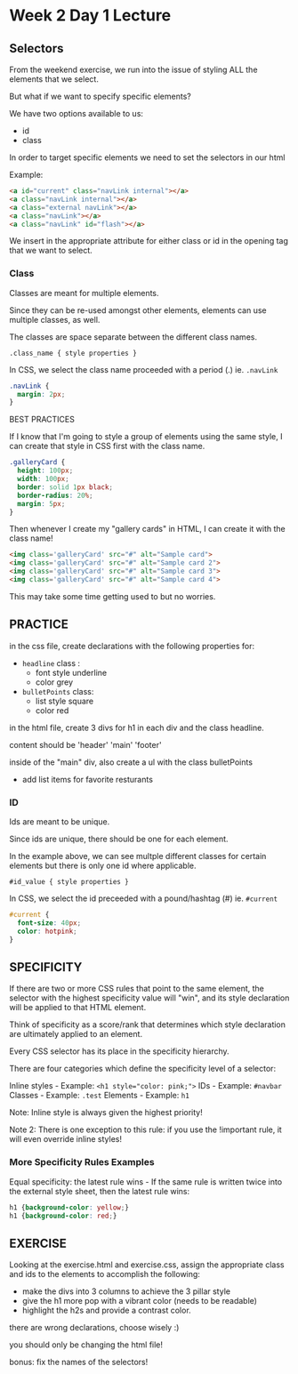 # Week 2 Day 1 Lecture

## Selectors

From the weekend exercise, we run into the issue of styling ALL the elements that we select. 

But what if we want to specify specific elements?

We have two options available to us:
- id
- class

In order to target specific elements we need to set the selectors in our html

Example:

```html
<a id="current" class="navLink internal"></a>
<a class="navLink internal"></a>
<a class="external navLink"></a>
<a class="navLink"></a>
<a class="navLink" id="flash"></a>
```

We insert in the appropriate attribute for either class or id in the opening tag that we want to select.

### Class

Classes are meant for multiple elements.

Since they can be re-used amongst other elements, elements can use multiple classes, as well.

The classes are space separate between the different class names.

`.class_name { style properties }`

In CSS, we select the class name proceeded with a period (.) ie. `.navLink`

```css
.navLink {
  margin: 2px;
}
```

BEST PRACTICES

If I know that I'm going to style a group of elements using the same style, I can create that style in CSS first with the class name.

```css
.galleryCard {
  height: 100px;
  width: 100px;
  border: solid 1px black;
  border-radius: 20%;
  margin: 5px;
}
```

Then whenever I create my "gallery cards" in HTML, I can create it with the class name!

```html
<img class='galleryCard' src="#" alt="Sample card">
<img class='galleryCard' src="#" alt="Sample card 2">
<img class='galleryCard' src="#" alt="Sample card 3">
<img class='galleryCard' src="#" alt="Sample card 4">
```

This may take some time getting used to but no worries.

## PRACTICE
in the css file, create declarations with the following properties for: 
  - `headline` class :
    - font style underline
    - color grey
  - `bulletPoints` class:
    - list style square
    - color red

in the html file, create 3 divs for h1 in each div and the class headline.

content should be 'header' 'main' 'footer'

inside of the "main" div, also create a ul with the class bulletPoints
  - add list items for favorite resturants

### ID

Ids are meant to be unique.

Since ids are unique, there should be one for each element.

In the example above, we can see multple different classes for certain elements but there is only one id where applicable.

`#id_value { style properties }`

In CSS, we select the id preceeded with a pound/hashtag (#) ie. `#current`

```css
#current {
  font-size: 40px;
  color: hotpink;
}
```

## SPECIFICITY

If there are two or more CSS rules that point to the same element, the selector with the highest specificity value will "win", and its style declaration will be applied to that HTML element.

Think of specificity as a score/rank that determines which style declaration are ultimately applied to an element.

Every CSS selector has its place in the specificity hierarchy.

There are four categories which define the specificity level of a selector:

Inline styles - Example: `<h1 style="color: pink;">`
IDs - Example: `#navbar`
Classes - Example: `.test`
Elements - Example: `h1`

Note: Inline style is always given the highest priority!

Note 2: There is one exception to this rule: if you use the !important rule, it will even override inline styles!

### More Specificity Rules Examples

Equal specificity: the latest rule wins - If the same rule is written twice into the external style sheet, then the latest rule wins:

```css
h1 {background-color: yellow;}
h1 {background-color: red;}
```

## EXERCISE

Looking at the exercise.html and exercise.css, assign the appropriate class and ids to the elements to accomplish the following:

- make the divs into 3 columns to achieve the 3 pillar style
- give the h1 more pop with a vibrant color (needs to be readable)
- highlight the h2s and provide a contrast color.

there are wrong declarations, choose wisely :)

you should only be changing the html file!

bonus: fix the names of the selectors!